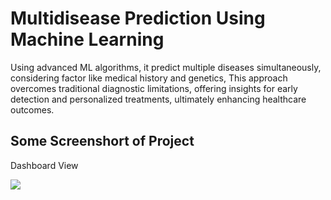 <h1>Multidisease Prediction Using Machine Learning </h1>
Using advanced ML algorithms, it predict multiple diseases simultaneously, considering factor like medical history and genetics, This approach overcomes traditional diagnostic limitations, offering insights for early detection and personalized treatments, ultimately enhancing healthcare outcomes.
<h2>Some Screenshort of Project</h2>
<p>Dashboard View</p>
<img src=![Screenshot (144)](https://github.com/SwaroopArya65/ML-Projects-4th-sem-/assets/113222829/512e620c-9721-490d-b004-8dcc400d14bf)>
